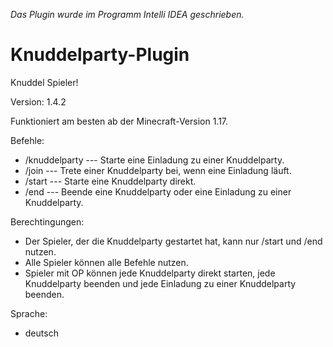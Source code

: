 *Das Plugin wurde im Programm Intelli IDEA geschrieben.*

# Knuddelparty-Plugin
Knuddel Spieler!

Version: 1.4.2

Funktioniert am besten ab der Minecraft-Version 1.17.


Befehle:
  - /knuddelparty                         --- Starte eine Einladung zu einer Knuddelparty.
  - /join                                 --- Trete einer Knuddelparty bei, wenn eine Einladung läuft.
  - /start                                --- Starte eine Knuddelparty direkt.
  - /end                                  --- Beende eine Knuddelparty oder eine Einladung zu einer Knuddelparty.


Berechtingungen:
  - Der Spieler, der die Knuddelparty gestartet hat, kann nur /start und /end nutzen.
  - Alle Spieler können alle Befehle nutzen.
  - Spieler mit OP können jede Knuddelparty direkt starten, jede Knuddelparty beenden und jede Einladung zu einer Knuddelparty beenden.
  
  
Sprache:
  - deutsch
